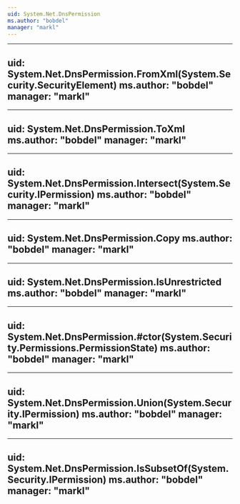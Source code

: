 ```yaml
---
uid: System.Net.DnsPermission
ms.author: "bobdel"
manager: "markl"
---
```


---
uid: System.Net.DnsPermission.FromXml(System.Security.SecurityElement)
ms.author: "bobdel"
manager: "markl"
---

---
uid: System.Net.DnsPermission.ToXml
ms.author: "bobdel"
manager: "markl"
---

---
uid: System.Net.DnsPermission.Intersect(System.Security.IPermission)
ms.author: "bobdel"
manager: "markl"
---

---
uid: System.Net.DnsPermission.Copy
ms.author: "bobdel"
manager: "markl"
---

---
uid: System.Net.DnsPermission.IsUnrestricted
ms.author: "bobdel"
manager: "markl"
---

---
uid: System.Net.DnsPermission.#ctor(System.Security.Permissions.PermissionState)
ms.author: "bobdel"
manager: "markl"
---

---
uid: System.Net.DnsPermission.Union(System.Security.IPermission)
ms.author: "bobdel"
manager: "markl"
---

---
uid: System.Net.DnsPermission.IsSubsetOf(System.Security.IPermission)
ms.author: "bobdel"
manager: "markl"
---
